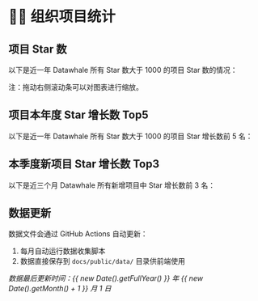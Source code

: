 # 👍🏻 组织项目统计

<script setup>
import ProjectStar from './.vitepress/theme/projects/ProjectStar.vue'
import ProjectStarAddTop5 from './.vitepress/theme/projects/ProjectStarAddTop5.vue'
import NewProjectStarAddTop3 from './.vitepress/theme/projects/NewProjectStarAddTop3.vue'
</script>

## 项目 Star 数

以下是近一年 Datawhale 所有 Star 数大于 1000 的项目 Star 数的情况：

注：拖动右侧滚动条可以对图表进行缩放。

<ProjectStar />

## 项目本年度 Star 增长数 Top5

以下是近一年 Datawhale 所有 Star 数大于 1000 的项目 Star 增长数前 5 名：

<ProjectStarAddTop5 />

## 本季度新项目 Star 增长数 Top3

以下是近三个月 Datawhale 所有新增项目中 Star 增长数前 3 名：

<NewProjectStarAddTop3 />

## 数据更新

数据文件会通过 GitHub Actions 自动更新：

1. 每月自动运行数据收集脚本
2. 数据直接保存到 `docs/public/data/` 目录供前端使用

_数据最后更新时间：{{ new Date().getFullYear() }} 年 {{ new Date().getMonth() + 1 }} 月 1 日_
